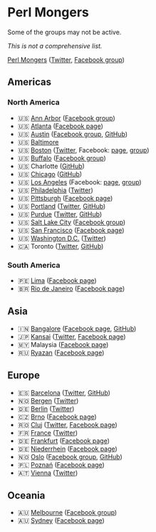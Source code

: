# Perl Mongers

Some of the groups may not be active.

*This is not a comprehensive list.*

[Perl Mongers](https://www.pm.org/) ([Twitter](https://twitter.com/perl_mongers), [Facebook group](https://www.facebook.com/groups/perlmonger/))

## Americas

### North America

- :us: [Ann Arbor](http://annarbor.pm.org/) ([Facebook group](https://www.facebook.com/groups/295369588223/))
- :us: [Atlanta](http://atlanta.pm.org) ([Facebook page](https://www.facebook.com/Atlanta-Perl-Mongers-160970284513))
- :us: [Austin](http://austin.pm/) ([Facebook group](https://www.facebook.com/groups/austinperlmongers/), [GitHub](https://github.com/austin-perl-mongers))
- :us: [Baltimore](https://baltimore.pm.org/)
- :us: [Boston](http://boston.pm.org) ([Twitter](https://twitter.com/BostonPM), Facebook: [page](https://www.facebook.com/bostonpm), [group](https://www.facebook.com/groups/131595281237/))
- :us: [Buffalo](http://buffalo.pm.org/) ([Facebook group](https://www.facebook.com/groups/6973281799/))
- :us: Charlotte ([GitHub](https://github.com/charlotte-perl-mongers))
- :us: [Chicago](http://chicago.pm.org/) ([GitHub](https://github.com/ChicagoPM))
- :us: [Los Angeles](http://la.pm.org) (Facebook: [page](https://www.facebook.com/Los-Angeles-Perl-Mongers-110460472327702), [group](https://www.facebook.com/groups/119158178096277/))
- :us: [Philadelphia](https://philadelphia.pm.org/) ([Twitter](https://twitter.com/philapm))
- :us: [Pittsburgh](http://pittsburgh.pm.org) ([Facebook page](https://www.facebook.com/Pittsburgh-Perl-Mongers-134841096610785))
- :us: [Portland](https://pdx.pm.org/) ([Twitter](https://twitter.com/pdxperlmongers), [GitHub](https://github.com/PortlandPerlMongers))
- :us: [Purdue](https://purdue.pl/) ([Twitter](https://twitter.com/PurduePM), [GitHub](https://github.com/Purdue-Perl-Mongers))
- :us: [Salt Lake City](http://slcperlmongers.com/) ([Facebook group](https://www.facebook.com/groups/515481075169254/))
- :us: [San Francisco](http://www.meetup.com/San-Francisco-Perl/) ([Facebook page](https://www.facebook.com/SanFranciscoPerlMongers))
- :us: [Washington D.C.](https://dc.pm.org/) ([Twitter](https://twitter.com/dcperl))
- :canada: Toronto ([Twitter](https://twitter.com/TOperlmongers), [GitHub](https://github.com/toronto-perl-mongers/tpm-website))

### South America

- :peru: [Lima](http://lima.pm.org) ([Facebook page](https://www.facebook.com/limaperlmongers))
- :brazil: [Rio de Janeiro](http://rio.pm.org) ([Facebook page](https://www.facebook.com/RioPerlMongers))

## Asia

- :india: [Bangalore](http://bangalore.pm.org) ([Facebook page](https://www.facebook.com/Perl-Mongers-Bangalore-108723775890980), [GitHub](https://github.com/Bangalore-Perl-Mongers))
- :jp: [Kansai](http://kansai.pm.org) ([Twitter](https://twitter.com/kansaipm), [Facebook page](https://www.facebook.com/kansaipm))
- :malaysia: Malaysia ([Facebook page](https://www.facebook.com/Malaysia-Perl-Mongers-2089797024599831))
- :ru: [Ryazan](http://ryazan.pm.org) ([Facebook page](https://www.facebook.com/ryazan.pm))

## Europe

- :es: [Barcelona](https://barcelona.pm/) ([Twitter](https://twitter.com/barcelonapm), [GitHub](https://github.com/barcelonapm))
- :norway: [Bergen](https://bergenpm.org/) ([Twitter](https://twitter.com/BergenPM))
- :de: [Berlin](https://berlin.pm.org/) ([Twitter](https://twitter.com/BerlinPM))
- :czech_republic: [Brno](http://brno.pm.org) ([Facebook page](https://www.facebook.com/brnopm))
- :romania: [Cluj](http://www.:romancluj.pm/) ([Twitter](https://twitter.com/clujpm), [Facebook page](https://www.facebook.com/clujpm))
- :fr: [France](http://www.mongueurs.net/) ([Twitter](http://twitter.com/mongueurs_perl))
- :de:  [Frankfurt](http://fankfurt.pm) ([Facebook page](https://www.facebook.com/frankfurt.pm))
- :de: [Niederrhein](http://niederrhein.pm.org) ([Facebook page](https://www.facebook.com/Niederrhein-Perl-Mongers-176634792354842))
- :norway: [Oslo](http://oslo.pm/) ([Facebook group](https://www.facebook.com/groups/oslo.pm/), [GitHub](https://github.com/oslo-pm))
- :poland: [Poznań](http://poznan.pm.org) ([Facebook page](https://www.facebook.com/poznanpm))
- :austria: [Vienna](http://vienna.pm.org/) ([Twitter](https://twitter.com/ViennaPerl))

## Oceania

- :australia: [Melbourne](https://melbourne.pm.org/) ([Facebook group](https://www.facebook.com/groups/146370755427693/))
- :australia: [Sydney](http://perl.sydney/) ([Facebook page](https://www.facebook.com/sydneypm/))
